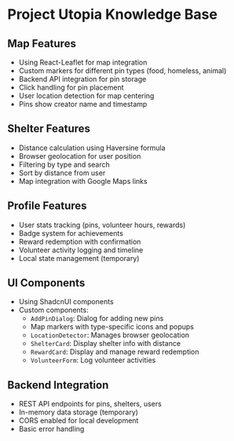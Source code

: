 # Project Utopia Knowledge Base

## Map Features
- Using React-Leaflet for map integration
- Custom markers for different pin types (food, homeless, animal)
- Backend API integration for pin storage
- Click handling for pin placement
- User location detection for map centering
- Pins show creator name and timestamp

## Shelter Features
- Distance calculation using Haversine formula
- Browser geolocation for user position
- Filtering by type and search
- Sort by distance from user
- Map integration with Google Maps links

## Profile Features
- User stats tracking (pins, volunteer hours, rewards)
- Badge system for achievements
- Reward redemption with confirmation
- Volunteer activity logging and timeline
- Local state management (temporary)

## UI Components
- Using ShadcnUI components
- Custom components:
  - `AddPinDialog`: Dialog for adding new pins
  - Map markers with type-specific icons and popups
  - `LocationDetector`: Manages browser geolocation
  - `ShelterCard`: Display shelter info with distance
  - `RewardCard`: Display and manage reward redemption
  - `VolunteerForm`: Log volunteer activities

## Backend Integration
- REST API endpoints for pins, shelters, users
- In-memory data storage (temporary)
- CORS enabled for local development
- Basic error handling
